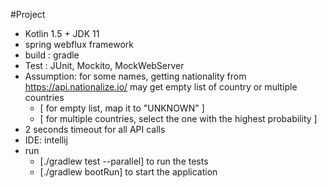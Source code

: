 #Project
* Kotlin 1.5 + JDK 11
* spring webflux framework
* build : gradle
* Test : JUnit, Mockito, MockWebServer
* Assumption:
  for some names, getting nationality from https://api.nationalize.io/ may get empty list of country or multiple countries
  * [ for empty list, map it to "UNKNOWN" ]
  * [ for multiple countries, select the one with the highest probability ]
* 2 seconds timeout for all API calls  
* IDE: intellij
* run 
  * [./gradlew test --parallel] to run the tests
  * [./gradlew bootRun] to start the application